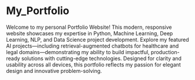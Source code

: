 # My_Portfolio
Welcome to my personal Portfolio Website!
This modern, responsive website showcases my expertise in Python, Machine Learning, Deep Learning, NLP, and Data Science project development. Explore my featured AI projects—including retrieval-augmented chatbots for healthcare and legal domains—demonstrating my ability to build impactful, production-ready solutions with cutting-edge technologies.
Designed for clarity and usability across all devices, this portfolio reflects my passion for elegant design and innovative problem-solving.
